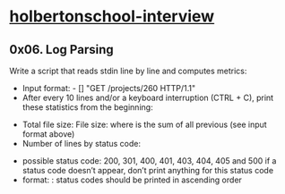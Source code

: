 # [holbertonschool-interview](https://github.com/dalexach/holbertonschool-interview)
## 0x06. Log Parsing
Write a script that reads stdin line by line and computes metrics:
 - Input format: <IP Address> - [<date>] "GET /projects/260 HTTP/1.1" <status code> <file size>
 - After every 10 lines and/or a keyboard interruption (CTRL + C), print these statistics from the beginning:
 * Total file size: File size: <total size>
    where <total size> is the sum of all previous <file size> (see input format above)
 * Number of lines by status code:
 - possible status code: 200, 301, 400, 401, 403, 404, 405 and 500
    if a status code doesn’t appear, don’t print anything for this status code
  - format: <status code>: <number>
    status codes should be printed in ascending order


